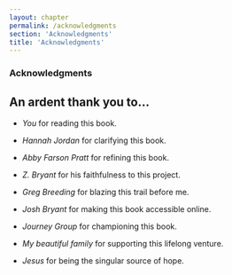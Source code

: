 ```yaml
---
layout: chapter
permalink: /acknowledgments
section: 'Acknowledgments'
title: 'Acknowledgments'
---
```


### Acknowledgments

## An ardent thank you to...

- _You_ for reading this book.

- _Hannah Jordan_ for clarifying this book.

- _Abby Farson Pratt_ for refining this book.

- _Z. Bryant_ for his faithfulness to this project.

- _Greg Breeding_ for blazing this trail before me.

- _Josh Bryant_ for making this book accessible online.

- _Journey Group_ for championing this book.

- _My beautiful family_ for supporting this lifelong venture.

- _Jesus_ for being the singular source of hope.
